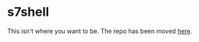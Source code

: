 # s7shell
This isn't where you want to be. The repo has been moved [here](https://github.com/SouthSeventh/s7shell).
